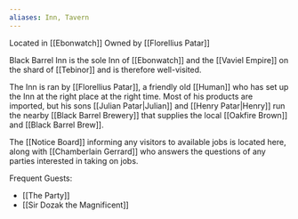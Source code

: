 ```yaml
---
aliases: Inn, Tavern
---
```

Located in [[Ebonwatch]]
Owned by [[Florellius Patar]]

Black Barrel Inn is the sole Inn of [[Ebonwatch]] and the [[Vaviel Empire]] on the shard of [[Tebinor]] and is therefore well-visited.

The Inn is ran by [[Florellius Patar]], a friendly old [[Human]] who has set up the Inn at the right place at the right time. Most of his products are imported, but his sons [[Julian Patar|Julian]] and [[Henry Patar|Henry]] run the nearby [[Black Barrel Brewery]] that supplies the local [[Oakfire Brown]] and [[Black Barrel Brew]].

The [[Notice Board]] informing any visitors to available jobs is located here, along with [[Chamberlain Gerrard]] who answers the questions of any parties interested in taking on jobs.

Frequent Guests:
* [[The Party]]
* [[Sir Dozak the Magnificent]]